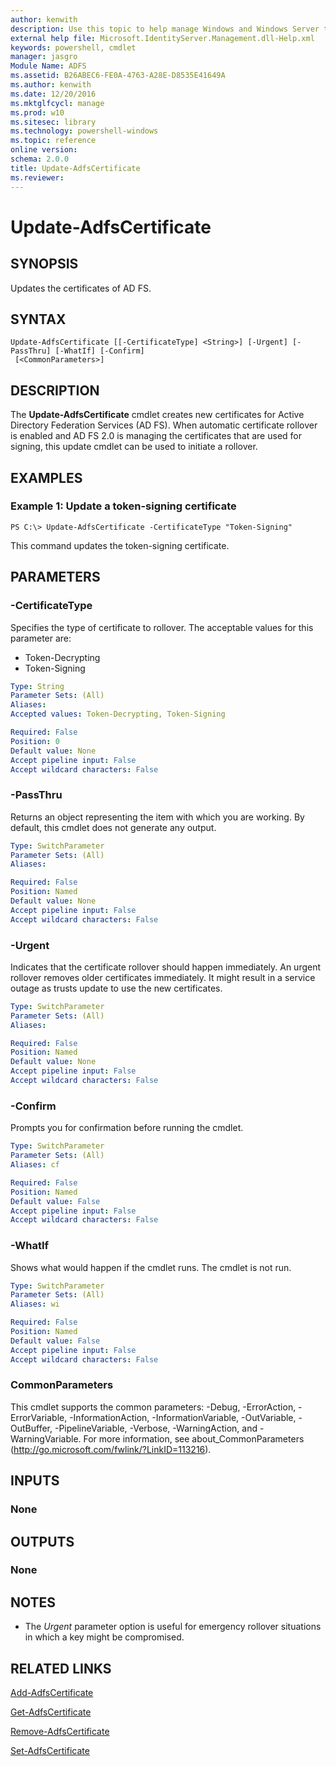 ```yaml
---
author: kenwith
description: Use this topic to help manage Windows and Windows Server technologies with Windows PowerShell.
external help file: Microsoft.IdentityServer.Management.dll-Help.xml
keywords: powershell, cmdlet
manager: jasgro
Module Name: ADFS
ms.assetid: B26ABEC6-FE0A-4763-A28E-D8535E41649A
ms.author: kenwith
ms.date: 12/20/2016
ms.mktglfcycl: manage
ms.prod: w10
ms.sitesec: library
ms.technology: powershell-windows
ms.topic: reference
online version: 
schema: 2.0.0
title: Update-AdfsCertificate
ms.reviewer:
---
```


# Update-AdfsCertificate

## SYNOPSIS
Updates the certificates of AD FS.

## SYNTAX

```
Update-AdfsCertificate [[-CertificateType] <String>] [-Urgent] [-PassThru] [-WhatIf] [-Confirm]
 [<CommonParameters>]
```

## DESCRIPTION
The **Update-AdfsCertificate** cmdlet creates new certificates for Active Directory Federation Services (AD FS).
When automatic certificate rollover is enabled and AD FS 2.0 is managing the certificates that are used for signing, this update cmdlet can be used to initiate a rollover.

## EXAMPLES

### Example 1: Update a token-signing certificate
```
PS C:\> Update-AdfsCertificate -CertificateType "Token-Signing"
```

This command updates the token-signing certificate.

## PARAMETERS

### -CertificateType
Specifies the type of certificate to rollover.
The acceptable values for this parameter are:

- Token-Decrypting
- Token-Signing

```yaml
Type: String
Parameter Sets: (All)
Aliases: 
Accepted values: Token-Decrypting, Token-Signing

Required: False
Position: 0
Default value: None
Accept pipeline input: False
Accept wildcard characters: False
```

### -PassThru
Returns an object representing the item with which you are working.
By default, this cmdlet does not generate any output.

```yaml
Type: SwitchParameter
Parameter Sets: (All)
Aliases: 

Required: False
Position: Named
Default value: None
Accept pipeline input: False
Accept wildcard characters: False
```

### -Urgent
Indicates that the certificate rollover should happen immediately.
An urgent rollover removes older certificates immediately.
It might result in a service outage as trusts update to use the new certificates.

```yaml
Type: SwitchParameter
Parameter Sets: (All)
Aliases: 

Required: False
Position: Named
Default value: None
Accept pipeline input: False
Accept wildcard characters: False
```

### -Confirm
Prompts you for confirmation before running the cmdlet.

```yaml
Type: SwitchParameter
Parameter Sets: (All)
Aliases: cf

Required: False
Position: Named
Default value: False
Accept pipeline input: False
Accept wildcard characters: False
```

### -WhatIf
Shows what would happen if the cmdlet runs.
The cmdlet is not run.

```yaml
Type: SwitchParameter
Parameter Sets: (All)
Aliases: wi

Required: False
Position: Named
Default value: False
Accept pipeline input: False
Accept wildcard characters: False
```

### CommonParameters
This cmdlet supports the common parameters: -Debug, -ErrorAction, -ErrorVariable, -InformationAction, -InformationVariable, -OutVariable, -OutBuffer, -PipelineVariable, -Verbose, -WarningAction, and -WarningVariable. For more information, see about_CommonParameters (http://go.microsoft.com/fwlink/?LinkID=113216).

## INPUTS

### None

## OUTPUTS

### None

## NOTES
* The *Urgent* parameter option is useful for emergency rollover situations in which a key might be compromised.

## RELATED LINKS

[Add-AdfsCertificate](./Add-AdfsCertificate.md)

[Get-AdfsCertificate](./Get-AdfsCertificate.md)

[Remove-AdfsCertificate](./Remove-AdfsCertificate.md)

[Set-AdfsCertificate](./Set-AdfsCertificate.md)

